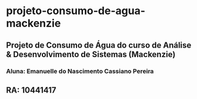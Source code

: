 # projeto-consumo-de-agua-mackenzie

## Projeto de Consumo de Água do curso de Análise & Desenvolvimento de Sistemas (Mackenzie)
### Aluna: Emanuelle do Nascimento Cassiano Pereira
## RA: 10441417
